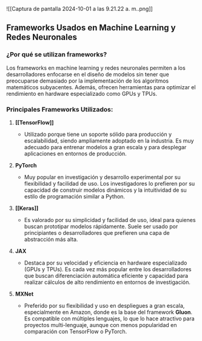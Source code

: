 
![[Captura de pantalla 2024-10-01 a las 9.21.22 a. m..png]]
## Frameworks Usados en Machine Learning y Redes Neuronales

### ¿Por qué se utilizan frameworks?
Los frameworks en machine learning y redes neuronales permiten a los desarrolladores enfocarse en el diseño de modelos sin tener que preocuparse demasiado por la implementación de los algoritmos matemáticos subyacentes. Además, ofrecen herramientas para optimizar el rendimiento en hardware especializado como GPUs y TPUs.

### Principales Frameworks Utilizados:

1. **[[TensorFlow]]**
   - Utilizado porque tiene un soporte sólido para producción y escalabilidad, siendo ampliamente adoptado en la industria. Es muy adecuado para entrenar modelos a gran escala y para desplegar aplicaciones en entornos de producción.

2. **PyTorch**
   - Muy popular en investigación y desarrollo experimental por su flexibilidad y facilidad de uso. Los investigadores lo prefieren por su capacidad de construir modelos dinámicos y la intuitividad de su estilo de programación similar a Python.

3. **[[Keras]]**
   - Es valorado por su simplicidad y facilidad de uso, ideal para quienes buscan prototipar modelos rápidamente. Suele ser usado por principiantes o desarrolladores que prefieren una capa de abstracción más alta.

4. **JAX**
   - Destaca por su velocidad y eficiencia en hardware especializado (GPUs y TPUs). Es cada vez más popular entre los desarrolladores que buscan diferenciación automática eficiente y capacidad para realizar cálculos de alto rendimiento en entornos de investigación.

5. **MXNet**
   - Preferido por su flexibilidad y uso en despliegues a gran escala, especialmente en Amazon, donde es la base del framework **Gluon**. Es compatible con múltiples lenguajes, lo que lo hace atractivo para proyectos multi-lenguaje, aunque con menos popularidad en comparación con TensorFlow o PyTorch.
